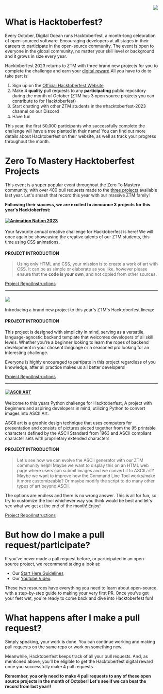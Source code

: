 <img src="https://hacktoberfest.com/_next/static/media/logo-hacktoberfest--logomark.b91c17d2.svg" align="right" />

# What is Hacktoberfest?

Every October, Digital Ocean runs Hacktoberfest, a month-long celebration of open-sourced software. Encouraging developers at all stages in their careers to participate in the open-source community. The event is open to everyone in the global community, no matter your skill level or background and it grows in size every year.

Hacktoberfest 2023 returns to ZTM with three brand new projects for you to complete the challenge and earn your [digital reward](https://hacktoberfest.com/about/#digital-rewards) All you have to do to take part is:

1. Sign up on the [Official Hacktoberfest Website](https://hacktoberfest.com/auth)
2. Make 4 **quality** pull requests to any **participating** public repository during the month of October (ZTM has 3 open source projects you can contribute to for Hacktoberfest)
3. Start chatting with other ZTM students in the #hacktoberfest-2023 channel on our Discord
4. Have fun

This year, the first 50,000 participants who successfully complete the challenge will have a tree planted in their name!
You can find out more details about Hacktoberfest on their website, as well as track your progress throughout the month.

# Zero To Mastery Hacktoberfest Projects

This event is a super popular event throughout the Zero To Mastery community, with over 400 pull requests made to the [three projects](https://github.com/zero-to-mastery/coding_challenge-42) available last year. Let's smash that record this year with our massive ZTM family!

**Following their success, we are excited to announce 3 projects for this year's Hacktoberfest:**

#### [![Animation Nation 2023](https://img.shields.io/badge/CREATIVE%20CSS%20PROJECT-Animation%20Nation%202023-4E3188?style=for-the-badge&logo=CSS3)](https://github.com/zero-to-mastery/animation-nation-2023)

Your favourite annual creative challenge for Hacktoberfest is here! We will once again be showcasing the creative talents of our ZTM students, this time using CSS animations.

#### PROJECT INTRODUCTION

> Using only HTML and CSS, your mission is to create a work of art with CSS. It can be as simple or elaborate as you like, however please ensure that the **code is your own**, and not copied from other sources.

[Project Repo/Instructions](https://github.com/zero-to-mastery/animation-nation-2023)

-----------
#### [![](https://img.shields.io/badge/Universal%20Backend%20PROJECT-FileIO-00adb5?style=for-the-badge&logo=StackEdit)](https://github.com/zero-to-mastery/file-io)

Introducing a brand new project to this year's ZTM's Hacktoberfest lineup:

#### PROJECT INTRODUCTION

This project is designed with simplicity in mind, serving as a versatile, language-agnostic backend template that welcomes developers of all skill levels. Whether you're a beginner looking to learn the ropes of backend development in your chosent language or a seasoned pro looking for an interesting challenge. 

Everyone is highly encouraged to partipate in this project regardless of you knowledge, after all practice makes us all better developers!

[Project Repo/Instructions](https://github.com/zero-to-mastery/file-io)

-----------
#### [![ASCII ART](https://img.shields.io/badge/PYTHON%20PROJECT-ASCII%20ART-blue?style=for-the-badge&logo=Python)](https://github.com/zero-to-mastery/ascii-art-2023)

Welcome to this years Python challenge for Hacktoberfest, A project with beginners and aspiring developers in mind, utilizing Python to convert images into ASCII Art.

ASCII art is a graphic design technique that uses computers for presentation and consists of pictures pieced together from the 95 printable characters defined by the ASCII Standard from 1963 and ASCII compliant character sets with proprietary extended characters.

#### PROJECT INTRODUCTION

> Let's see how we can evolve the ASCII generator with our ZTM community help!! Maybe we want to display this on an HTML web page where users can submit images and we convert it to ASCII art? Maybe we want to improve how the Command Line Tool works/make it more customizeable? Or maybe modify the script to do many other types of art beyond ASCII.

The options are endless and there is no wrong answer. This is all for fun, so try to customize the tool whichever way you think would be best and let's see what we get at the end of the month! Enjoy!

[Project Repo/Instructions](https://github.com/zero-to-mastery/ascii-art-2023)

# But how do I make a pull request/participate?

If you've never made a pull request before, or participated in an open-source project, we recommend taking a look at:

- Our [Start Here Guidelines](https://github.com/zero-to-mastery/start-here-guidelines)
- Our [Youtube Video](https://www.youtube.com/watch?v=uQLNFRviB6Q).

These two resources have everything you need to learn about open-source, with a step-by-step guide to making your very first PR. Once you've got your feet wet, you're ready to come back and dive into Hacktoberfest fun!

# What happens after I make a pull request?

Simply speaking, your work is done. You can continue working and making pull requests on the same repo or work on something new.

Meanwhile, Hacktoberfest keeps track of all your pull requests. And, as mentioned above, you'll be eligible to get the Hacktoberfest digital reward once you successfully make 4 pull requests.

**Remember, you only need to make 4 pull requests to any of these open source projects in the month of October! Let's see if we can beat the record from last year!!**
